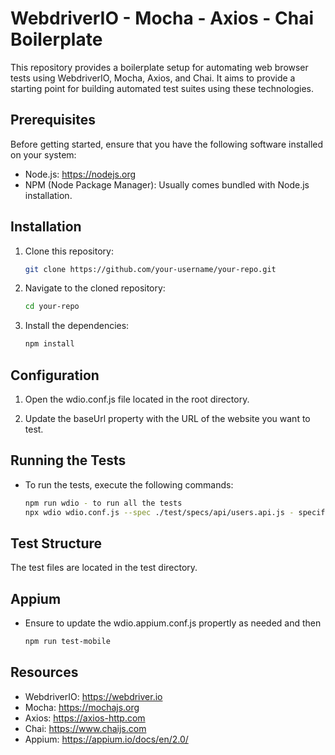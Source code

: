 # WebdriverIO - Mocha - Axios - Chai Boilerplate

This repository provides a boilerplate setup for automating web browser tests using WebdriverIO, Mocha, Axios, and Chai. It aims to provide a starting point for building automated test suites using these technologies.

## Prerequisites

Before getting started, ensure that you have the following software installed on your system:

- Node.js: https://nodejs.org
- NPM (Node Package Manager): Usually comes bundled with Node.js installation.

## Installation

1. Clone this repository:

   ```bash
   git clone https://github.com/your-username/your-repo.git

2. Navigate to the cloned repository:

    ```bash
    cd your-repo

3. Install the dependencies:

    ```bash
    npm install

## Configuration
1. Open the wdio.conf.js file located in the root directory.

2. Update the baseUrl property with the URL of the website you want to test.

## Running the Tests
- To run the tests, execute the following commands:

    ```bash
    npm run wdio - to run all the tests
    npx wdio wdio.conf.js --spec ./test/specs/api/users.api.js - specify the correct file that you want to run

## Test Structure
The test files are located in the test directory. 

## Appium
- Ensure to update the wdio.appium.conf.js propertly as needed and then

    ```bash
    npm run test-mobile

## Resources
- WebdriverIO: https://webdriver.io
- Mocha: https://mochajs.org
- Axios: https://axios-http.com
- Chai: https://www.chaijs.com
- Appium: https://appium.io/docs/en/2.0/